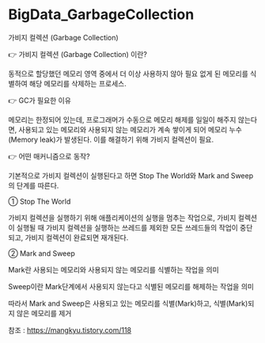 # BigData_GarbageCollection
가비지 컬렉션 (Garbage Collection)

👉 가비지 컬렉션 (Garbage Collection) 이란?

동적으로 할당했던 메모리 영역 중에서 더 이상 사용하지 않아 필요 없게 된 메모리를 식별하여 해당 메모리를 삭제하는 프로세스.


👉 GC가 필요한 이유

메모리는 한정되어 있는데, 프로그래머가 수동으로 메모리 해제를 일일이 해주지 않는다면, 사용되고 있는 메모리와 사용되지 않는 메모리가 계속 쌓이게 되어 메모리 누수(Memory leak)가 발생된다. 이를 해결하기 위해 가비지 컬렉션이 필요.


👉 어떤 매커니즘으로 동작?

기본적으로 가비지 컬렉션이 실행된다고 하면 Stop The World와 Mark and Sweep의 단계를 따른다.


① Stop The World

가비지 컬렉션을 실행하기 위해 애플리케이션의 실행을 멈추는 작업으로, 가비지 컬렉션이 실행될 때 가비지 컬렉션을 실행하는 쓰레드를 제외한 모든 쓰레드들의 작업이 중단되고, 가비지 컬렉션이 완료되면 재개된다.


② Mark and Sweep

Mark란 사용되는 메모리와 사용되지 않는 메모리를 식별하는 작업을 의미

Sweep이란 Mark단계에서 사용되지 않는다고 식별된 메모리를 해제하는 작업을 의미

따라서 Mark and Sweep은 사용되고 있는 메모리를 식별(Mark)하고, 식별(Mark)되지 않은 메모리를 제거

참조 : https://mangkyu.tistory.com/118
